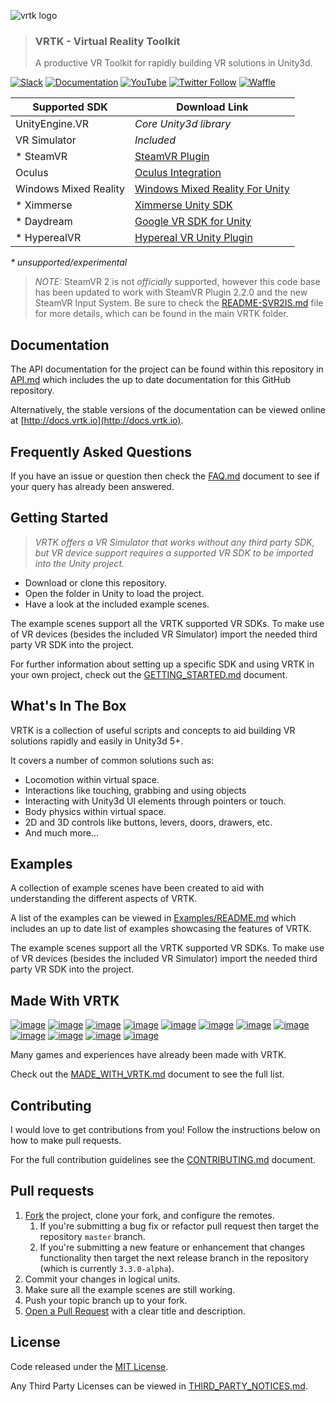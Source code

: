 ![vrtk logo](https://user-images.githubusercontent.com/1029673/29922542-f8ccb81c-8e4d-11e7-8fa3-b8607c550d77.png)
> ### VRTK - Virtual Reality Toolkit
> A productive VR Toolkit for rapidly building VR solutions in Unity3d.

[![Slack](https://img.shields.io/badge/slack-chat-E24663.svg)](http://invite.vrtk.io)
[![Documentation](https://img.shields.io/badge/readme-docs-3484C6.svg)](http://docs.vrtk.io)
[![YouTube](https://img.shields.io/badge/youtube-channel-e52d27.svg)](http://videos.vrtk.io)
[![Twitter Follow](https://img.shields.io/twitter/follow/vr_toolkit.svg?style=flat&label=twitter)](https://twitter.com/VR_Toolkit)
[![Waffle](https://img.shields.io/badge/project-backlog-78bdf2.svg)](http://tracker.vrtk.io)

| Supported SDK | Download Link |
|---------------|---------------|
| UnityEngine.VR | _Core Unity3d library_ |
| VR Simulator | _Included_ |
| * SteamVR | [SteamVR Plugin] |
| Oculus | [Oculus Integration] |
| Windows Mixed Reality | [Windows Mixed Reality For Unity] |
| * Ximmerse | [Ximmerse Unity SDK] |
| * Daydream | [Google VR SDK for Unity]
| * HyperealVR | [Hypereal VR Unity Plugin]

_* unsupported/experimental_

> *NOTE:* SteamVR 2 is not _officially_ supported,
> however this code base has been updated to work with
> SteamVR Plugin 2.2.0 and the new SteamVR Input System.
> Be sure to check the [README-SVR2IS.md] file for more
> details, which can be found in the main VRTK folder.

## Documentation

The API documentation for the project can be found within this
repository in [API.md] which includes the up to date documentation
for this GitHub repository.

Alternatively, the stable versions of the documentation can be viewed
online at [http://docs.vrtk.io](http://docs.vrtk.io).

## Frequently Asked Questions

If you have an issue or question then check the [FAQ.md] document to
see if your query has already been answered.

## Getting Started

  > *VRTK offers a VR Simulator that works without any third party SDK,
  >  but VR device support requires a supported VR SDK to be imported
  >  into the Unity project.*

 * Download or clone this repository.
 * Open the folder in Unity to load the project.
 * Have a look at the included example scenes.

The example scenes support all the VRTK supported VR SDKs. To make use
of VR devices (besides the included VR Simulator) import the needed
third party VR SDK into the project.

For further information about setting up a specific SDK and using VRTK
in your own project, check out the [GETTING_STARTED.md] document.

## What's In The Box

VRTK is a collection of useful scripts and concepts to aid building VR
solutions rapidly and easily in Unity3d 5+.

It covers a number of common solutions such as:

 * Locomotion within virtual space.
 * Interactions like touching, grabbing and using objects
 * Interacting with Unity3d UI elements through pointers or touch.
 * Body physics within virtual space.
 * 2D and 3D controls like buttons, levers, doors, drawers, etc.
 * And much more...

## Examples

A collection of example scenes have been created to aid with
understanding the different aspects of VRTK.

A list of the examples can be viewed in [Examples/README.md] which includes
an up to date list of examples showcasing the features of VRTK.

The example scenes support all the VRTK supported VR SDKs. To make use
of VR devices (besides the included VR Simulator) import the needed
third party VR SDK into the project.

## Made With VRTK

[![image](https://cloud.githubusercontent.com/assets/1029673/21553226/210e291a-cdff-11e6-8639-91a3dddb1555.png)](http://store.steampowered.com/app/489380) [![image](https://cloud.githubusercontent.com/assets/1029673/21553234/2d105e4a-cdff-11e6-95a2-7dfdf7519e17.png)](http://store.steampowered.com/app/488760) [![image](https://cloud.githubusercontent.com/assets/1029673/21553257/5c17bf30-cdff-11e6-98ab-a017bc5cd00d.png)](http://store.steampowered.com/app/494830) [![image](https://cloud.githubusercontent.com/assets/1029673/21553262/6d82afd2-cdff-11e6-8400-882989a6252c.png)](http://store.steampowered.com/app/391640) [![image](https://cloud.githubusercontent.com/assets/1029673/21553270/7b8808f2-cdff-11e6-9adb-1e20fe557ae0.png)](http://store.steampowered.com/app/525680) [![image](https://cloud.githubusercontent.com/assets/1029673/21553293/9eef3e32-cdff-11e6-8dc7-f4a3866ac386.png)](http://store.steampowered.com/app/550360) [![image](https://user-images.githubusercontent.com/1029673/27344044-dc29bb78-55dc-11e7-80b6-a1524cb3ca14.png)](http://store.steampowered.com/app/584850) [![image](https://cloud.githubusercontent.com/assets/1029673/21553649/53ded8d8-ce01-11e6-8314-d33a873db745.png)](http://store.steampowered.com/app/510410) [![image](https://cloud.githubusercontent.com/assets/1029673/21553655/63e21e0c-ce01-11e6-90b0-477b14af993f.png)](http://store.steampowered.com/app/499760) [![image](https://cloud.githubusercontent.com/assets/1029673/21553665/713938ce-ce01-11e6-84f3-40db254292f1.png)](http://store.steampowered.com/app/548560) [![image](https://cloud.githubusercontent.com/assets/1029673/21553680/908ae95c-ce01-11e6-989f-68c38160d528.png)](http://store.steampowered.com/app/511370) [![image](https://cloud.githubusercontent.com/assets/1029673/21553683/a0afb84e-ce01-11e6-9450-aaca567f7fc8.png)](http://store.steampowered.com/app/472720)

Many games and experiences have already been made with VRTK.

Check out the [MADE_WITH_VRTK.md] document to see the full list.

## Contributing

I would love to get contributions from you! Follow the instructions
below on how to make pull requests.

For the full contribution guidelines see the [CONTRIBUTING.md] document.

## Pull requests

 1. [Fork] the project, clone your fork, and configure the remotes.
    1. If you're submitting a bug fix or refactor pull request then
    target the repository `master` branch.
    2. If you're submitting a new feature or enhancement that changes
    functionality then target the next release branch in the
    repository (which is currently `3.3.0-alpha`).
 3. Commit your changes in logical units.
 4. Make sure all the example scenes are still working.
 5. Push your topic branch up to your fork.
 6. [Open a Pull Request] with a clear title and description.

## License

Code released under the [MIT License].

Any Third Party Licenses can be viewed in [THIRD_PARTY_NOTICES.md].

[SteamVR Plugin]: https://github.com/ValveSoftware/steamvr_unity_plugin/releases/download/2.2.0/SteamVR_v220.unitypackage
[SteamVR Plugin for Unity3d Github Repo]: https://github.com/ValveSoftware/openvr/tree/master/unity_package/Assets/SteamVR
[Oculus Integration]: https://assetstore.unity.com/packages/tools/integration/oculus-integration-82022
[Ximmerse Unity SDK]: https://github.com/Ximmerse/SDK/tree/master/Unity
[Google VR SDK for Unity]: https://developers.google.com/vr/unity/download
[Hypereal VR Unity Plugin]: https://www.hypereal.com/#/developer/resource/download
[Windows Mixed Reality For Unity]: https://developer.microsoft.com/en-us/windows/mixed-reality/install_the_tools

[MIT License]: LICENSE.md
[THIRD_PARTY_NOTICES.md]: THIRD_PARTY_NOTICES.md
[CONTRIBUTING.md]: /.github/CONTRIBUTING.md

[README-SVR2IS.md]: /Assets/VRTK/README-SVR2IS.md
[FAQ.md]: /Assets/VRTK/Documentation/FAQ.md
[MADE_WITH_VRTK.md]: /Assets/VRTK/Documentation/MADE_WITH_VRTK.md
[API.md]: /Assets/VRTK/Documentation/API.md
[GETTING_STARTED.md]: /Assets/VRTK/Documentation/GETTING_STARTED.md
[THANK_YOU_CREDITS.md]: /Assets/VRTK/Documentation/THANK_YOU_CREDITS.md
[Examples/README.md]: /Assets/VRTK/Examples/README.md

[Fork]: http://help.github.com/fork-a-repo/
[Open a Pull Request]: https://help.github.com/articles/using-pull-requests/
